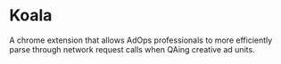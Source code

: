 # Koala

A chrome extension that allows AdOps professionals to more efficiently parse through network request calls when QAing creative ad units.